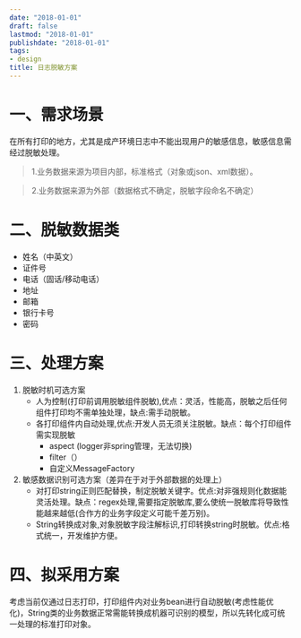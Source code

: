 ```yaml
---
date: "2018-01-01"
draft: false
lastmod: "2018-01-01"
publishdate: "2018-01-01"
tags:
- design
title: 日志脱敏方案
---
```

# 一、需求场景 
在所有打印的地方，尤其是成产环境日志中不能出现用户的敏感信息，敏感信息需经过脱敏处理。

> 
> 1.业务数据来源为项目内部，标准格式（对象或json、xml数据）。

> 2.业务数据来源为外部（数据格式不确定，脱敏字段命名不确定）

# 二、脱敏数据类

* 姓名（中英文）
* 证件号
* 电话（固话/移动电话）
* 地址
* 邮箱
* 银行卡号
* 密码

# 三、处理方案
1. 脱敏时机可选方案
	* 人为控制(打印前调用脱敏组件脱敏),优点：灵活，性能高，脱敏之后任何组件打印均不需单独处理，缺点:需手动脱敏。
	* 各打印组件内自动处理,优点:开发人员无须关注脱敏。缺点：每个打印组件需实现脱敏
		* aspect (logger非spring管理，无法切换)
		* filter（）
		* 自定义MessageFactory
2. 敏感数据识别可选方案（差异在于对于外部数据的处理上）
	* 对打印string正则匹配替换，制定脱敏关键字。优点:对非强规则化数据能灵活处理。缺点：regex处理,需要指定脱敏库,要么使统一脱敏库将导致性能越来越低(合作方的业务字段定义可能千差万别)。
	* String转换成对象,对象脱敏字段注解标识,打印转换string时脱敏。优点:格式统一，开发维护方便。

# 四、拟采用方案
考虑当前仅通过日志打印，打印组件内对业务bean进行自动脱敏(考虑性能优化)，String类的业务数据正常需能转换成机器可识别的模型，所以先转化成可统一处理的标准打印对象。





